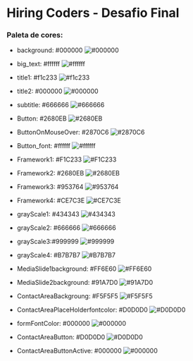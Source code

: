 # Hiring Coders - Desafio Final

### Paleta de cores:

- background: #000000 ![#000000](https://via.placeholder.com/15/000000/000000?text=+)

- big_text: #ffffff ![#ffffff](https://via.placeholder.com/15/ffffff/000000?text=+)

- title1: #f1c233 ![#f1c233](https://via.placeholder.com/15/f1c233/000000?text=+)

- title2: #000000 ![#000000](https://via.placeholder.com/15/000000/000000?text=+)

- subtitle: #666666 ![#666666](https://via.placeholder.com/15/666666/000000?text=+)

- Button: #2680EB ![#2680EB](https://via.placeholder.com/15/2680EB/000000?text=+)

- ButtonOnMouseOver: #2870C6 ![#2870C6](https://via.placeholder.com/15/2870C6/000000?text=+)

- Button_font: #ffffff ![#ffffff](https://via.placeholder.com/15/ffffff/000000?text=+)

- Framework1: #F1C233 ![#F1C233](https://via.placeholder.com/15/F1C233/000000?text=+)

- Framework2: #2680EB ![#2680EB](https://via.placeholder.com/15/2680EB/000000?text=+)

- Framework3: #953764 ![#953764](https://via.placeholder.com/15/953764/000000?text=+)

- Framework4: #CE7C3E ![#CE7C3E](https://via.placeholder.com/15/CE7C3E/000000?text=+)

- grayScale1: #434343 ![#434343](https://via.placeholder.com/15/434343/000000?text=+)

- grayScale2: #666666 ![#666666](https://via.placeholder.com/15/666666/000000?text=+)

- grayScale3:#999999 ![#999999](https://via.placeholder.com/15/999999/000000?text=+)

- grayScale4: #B7B7B7 ![#B7B7B7](https://via.placeholder.com/15/B7B7B7/000000?text=+)

- MediaSlide1background: #FF6E60 ![#FF6E60](https://via.placeholder.com/15/FF6E60/000000?text=+)

- MediaSlide2background: #91A7D0 ![#91A7D0](https://via.placeholder.com/15/91A7D0/000000?text=+)

- ContactAreaBackgroung: #F5F5F5 ![#F5F5F5](https://via.placeholder.com/15/F5F5F5/000000?text=+)

- ContactAreaPlaceHolderfontcolor: #D0D0D0 ![#D0D0D0](https://via.placeholder.com/15/D0D0D0/000000?text=+)

- formFontColor: #000000 ![#000000](https://via.placeholder.com/15/000000/000000?text=+)

- ContactAreaButton: #D0D0D0 ![#D0D0D0](https://via.placeholder.com/15/D0D0D0/000000?text=+)

- ContactAreaButtonActive: #000000 ![#000000](https://via.placeholder.com/15/000000/000000?text=+)
